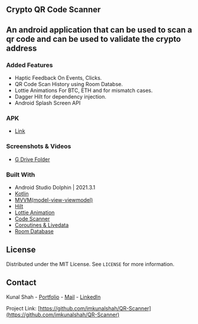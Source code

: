 <!--
*** Thanks for checking out the Best-README-Template. If you have a suggestion
*** that would make this better, please fork the repo and create a pull request
*** or simply open an issue with the tag "enhancement".
*** Thanks again! Now go create something AMAZING! :D
***
***
***
*** To avoid retyping too much info. Do a search and replace for the following:
*** github_username, repo_name, twitter_handle, email, project_title, project_description
-->



<!-- PROJECT SHIELDS -->
<!--
*** I'm using markdown "reference style" links for readability.
*** Reference links are enclosed in brackets [ ] instead of parentheses ( ).
*** See the bottom of this document for the declaration of the reference variables
*** for contributors-url, forks-url, etc. This is an optional, concise syntax you may use.
*** https://www.markdownguide.org/basic-syntax/#reference-style-links
-->

<!-- Project Title -->
## Crypto QR Code Scanner

<!-- ABOUT THE PROJECT -->
## An android application that can be used to scan a qr code and can be used to validate the crypto address

### Added Features

* Haptic Feedback On Events, Clicks.
* QR Code Scan History using Room Databse.
* Lottie Animations For BTC, ETH and for mismatch cases.
* Dagger Hilt for dependency injection.
* Android Splash Screen API 

### APK
* [Link](https://drive.google.com/file/d/1p9BJJxodLMlVVUR9ZhAGteok1zwB7dHi/view?usp=sharing)
### Screenshots & Videos 
* [G Drive Folder](https://drive.google.com/drive/folders/17lbPc39z6z2jiu0lGYGuTbk3-hD-QIM_?usp=sharing)

### Built With

* Android Studio Dolphin | 2021.3.1
* [Kotlin](https://kotlinlang.org)
* [MVVM(model-view-viewmodel)](https://developer.android.com/jetpack/guide?gclid=CjwKCAiA24SPBhB0EiwAjBgkhiwuUOPeR-rjf_xEztxxeZfH-dbcw_IVgI99j_wPjBuTmZwGB2lLvxoCxhAQAvD_BwE&gclsrc=aw.ds)
* [Hilt](https://developer.android.com/training/dependency-injection/hilt-android)
* [Lottie Animation](https://github.com/airbnb/lottie-android)
* [Code Scanner](https://github.com/yuriy-budiyev/code-scanner)
* [Coroutines & Livedata](https://developer.android.com/kotlin/coroutines?gclid=CjwKCAiA24SPBhB0EiwAjBgkhsOpqTBp5eV6MKf0W_ifmCfNOWgGL_hCJh3m5A3w7JNhWeis5q8zjhoC2ogQAvD_BwE&gclsrc=aw.ds)
* [Room Database](https://developer.android.com/training/data-storage/room)

<!-- LICENSE -->
## License

Distributed under the MIT License. See `LICENSE` for more information.



<!-- CONTACT -->
## Contact

Kunal Shah - [Portfolio](http://bit.ly/kunal-portfolio) - [Mail](mailto:kunal.jack.shah@gmail.com) - [LinkedIn](https://www.linkedin.com/in/kunal-shah-7431a1182/)

Project Link: [https://github.com/imkunalshah/QR-Scanner](https://github.com/imkunalshah/QR-Scanner)
